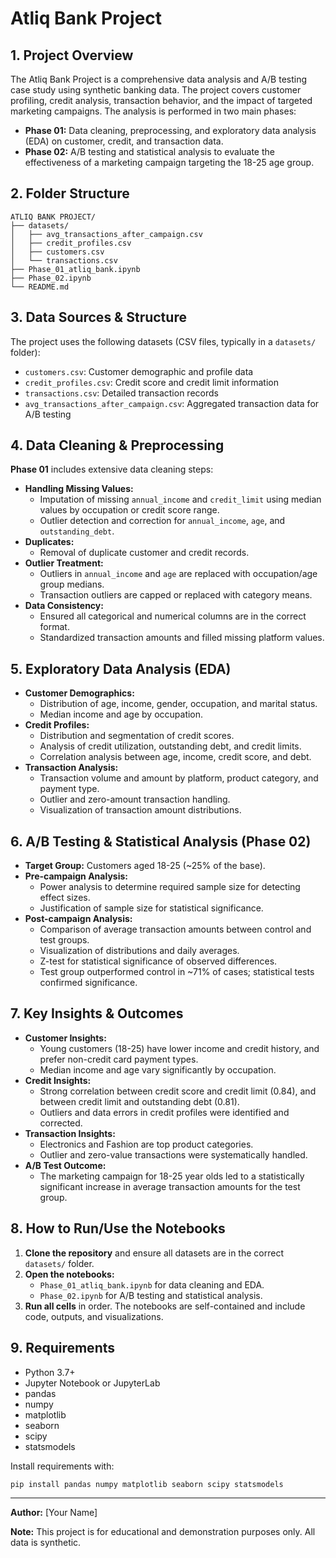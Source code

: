# Atliq Bank Project

## 1. Project Overview
The Atliq Bank Project is a comprehensive data analysis and A/B testing case study using synthetic banking data. The project covers customer profiling, credit analysis, transaction behavior, and the impact of targeted marketing campaigns. The analysis is performed in two main phases:
- **Phase 01:** Data cleaning, preprocessing, and exploratory data analysis (EDA) on customer, credit, and transaction data.
- **Phase 02:** A/B testing and statistical analysis to evaluate the effectiveness of a marketing campaign targeting the 18-25 age group.

## 2. Folder Structure
```
ATLIQ BANK PROJECT/
├── datasets/
│   ├── avg_transactions_after_campaign.csv
│   ├── credit_profiles.csv
│   ├── customers.csv
│   └── transactions.csv
├── Phase_01_atliq_bank.ipynb
├── Phase_02.ipynb
└── README.md
```

## 3. Data Sources & Structure
The project uses the following datasets (CSV files, typically in a `datasets/` folder):
- `customers.csv`: Customer demographic and profile data
- `credit_profiles.csv`: Credit score and credit limit information
- `transactions.csv`: Detailed transaction records
- `avg_transactions_after_campaign.csv`: Aggregated transaction data for A/B testing

## 4. Data Cleaning & Preprocessing
**Phase 01** includes extensive data cleaning steps:
- **Handling Missing Values:**
  - Imputation of missing `annual_income` and `credit_limit` using median values by occupation or credit score range.
  - Outlier detection and correction for `annual_income`, `age`, and `outstanding_debt`.
- **Duplicates:**
  - Removal of duplicate customer and credit records.
- **Outlier Treatment:**
  - Outliers in `annual_income` and `age` are replaced with occupation/age group medians.
  - Transaction outliers are capped or replaced with category means.
- **Data Consistency:**
  - Ensured all categorical and numerical columns are in the correct format.
  - Standardized transaction amounts and filled missing platform values.

## 5. Exploratory Data Analysis (EDA)
- **Customer Demographics:**
  - Distribution of age, income, gender, occupation, and marital status.
  - Median income and age by occupation.
- **Credit Profiles:**
  - Distribution and segmentation of credit scores.
  - Analysis of credit utilization, outstanding debt, and credit limits.
  - Correlation analysis between age, income, credit score, and debt.
- **Transaction Analysis:**
  - Transaction volume and amount by platform, product category, and payment type.
  - Outlier and zero-amount transaction handling.
  - Visualization of transaction amount distributions.

## 6. A/B Testing & Statistical Analysis (Phase 02)
- **Target Group:** Customers aged 18-25 (~25% of the base).
- **Pre-campaign Analysis:**
  - Power analysis to determine required sample size for detecting effect sizes.
  - Justification of sample size for statistical significance.
- **Post-campaign Analysis:**
  - Comparison of average transaction amounts between control and test groups.
  - Visualization of distributions and daily averages.
  - Z-test for statistical significance of observed differences.
  - Test group outperformed control in ~71% of cases; statistical tests confirmed significance.

## 7. Key Insights & Outcomes
- **Customer Insights:**
  - Young customers (18-25) have lower income and credit history, and prefer non-credit card payment types.
  - Median income and age vary significantly by occupation.
- **Credit Insights:**
  - Strong correlation between credit score and credit limit (0.84), and between credit limit and outstanding debt (0.81).
  - Outliers and data errors in credit profiles were identified and corrected.
- **Transaction Insights:**
  - Electronics and Fashion are top product categories.
  - Outlier and zero-value transactions were systematically handled.
- **A/B Test Outcome:**
  - The marketing campaign for 18-25 year olds led to a statistically significant increase in average transaction amounts for the test group.

## 8. How to Run/Use the Notebooks
1. **Clone the repository** and ensure all datasets are in the correct `datasets/` folder.
2. **Open the notebooks:**
   - `Phase_01_atliq_bank.ipynb` for data cleaning and EDA.
   - `Phase_02.ipynb` for A/B testing and statistical analysis.
3. **Run all cells** in order. The notebooks are self-contained and include code, outputs, and visualizations.

## 9. Requirements
- Python 3.7+
- Jupyter Notebook or JupyterLab
- pandas
- numpy
- matplotlib
- seaborn
- scipy
- statsmodels

Install requirements with:
```bash
pip install pandas numpy matplotlib seaborn scipy statsmodels
```

---
**Author:** [Your Name]

**Note:** This project is for educational and demonstration purposes only. All data is synthetic.
